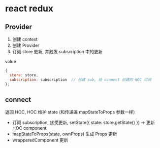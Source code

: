 # react redux

## Provider

1. 创建 context
2. 创建 Provider
3. 订阅 store 更新, 并触发 subscription 中的更新

value

```js
{
  store: store,
  subscription: subscription  // 创建 sub, 给 connect 创建的 HOC 订阅
};
```

## connect

返回 HOC, HOC 维护 state (和传递进 mapStateToProps 参数一样)

- 订阅 subscription, 接受更新, setState({ state: store.getState() })  -> 更新 HOC component
- mapStateToProps(state, ownProps) 生成 Props 更新
- wrapperedComponent 更新

